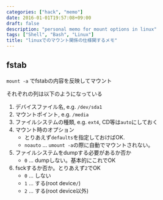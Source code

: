 ```yaml
---
categories: ["hack", "memo"]
date: 2016-01-01T19:57:08+09:00
draft: false
description: "personal memo for mount options in linux"
tags: ["Shell", "Bash", "Linux"]
title: "linuxでのマウント関係の仕様関するメモ"
---
```


## fstab

`mount -a` でfstabの内容を反映してマウント

それぞれの列は以下のようになっている

1. デバイスファイル名, e.g. `/dev/sda1`
2. マウントポイント, e.g. `/media`
3. ファイルシステムの種類, e.g. `ext4`, CD等は`auto`にしておく
4. マウント時のオプション
    * とりあえず`defaults`を指定しておけばOK.
    * `noauto` ... `umount -a`の際に自動でマウントされない。
5. ファイルシステムをdumpする必要があるか否か
    * `0` ... dumpしない。基本的にこれでOK
6. fsckするか否か。とりあえず`2`でOK
    * `0` ... しない
    * `1` ... する(root device`/`)
    * `2` ... する(root device以外)
